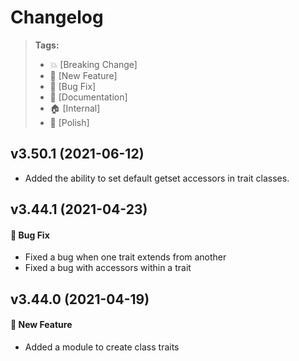 Changelog
=========

> **Tags:**
> - :boom:       [Breaking Change]
> - :rocket:     [New Feature]
> - :bug:        [Bug Fix]
> - :memo:       [Documentation]
> - :house:      [Internal]
> - :nail_care:  [Polish]

## v3.50.1 (2021-06-12)

* Added the ability to set default getset accessors in trait classes.

## v3.44.1 (2021-04-23)

#### :bug: Bug Fix

* Fixed a bug when one trait extends from another
* Fixed a bug with accessors within a trait

## v3.44.0 (2021-04-19)

#### :rocket: New Feature

* Added a module to create class traits
